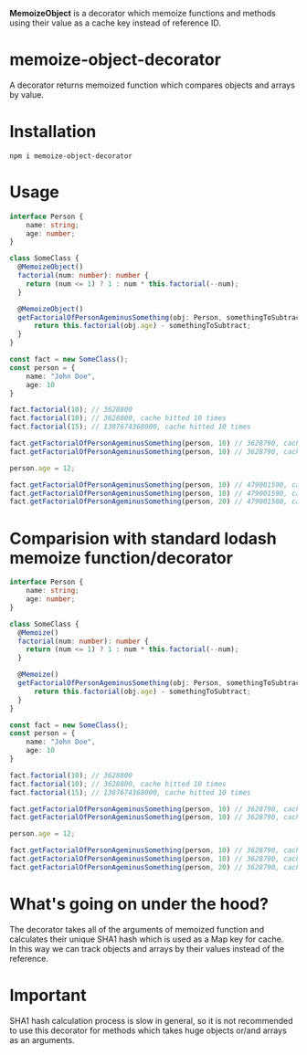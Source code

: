 **MemoizeObject** is a decorator which memoize functions and methods using their value as a cache key instead of reference ID.

# memoize-object-decorator
A decorator returns memoized function which compares objects and arrays by value.

# Installation
`npm i memoize-object-decorator`

# Usage
```typescript
interface Person {
    name: string;
    age: number;
}

class SomeClass {  
  @MemoizeObject()
  factorial(num: number): number {
    return (num <= 1) ? 1 : num * this.factorial(--num);  
  }

  @MemoizeObject()
  getFactorialOfPersonAgeminusSomething(obj: Person, somethingToSubtract: number): number {
      return this.factorial(obj.age) - somethingToSubtract;
  }
}

const fact = new SomeClass();
const person = {
    name: "John Doe",
    age: 10
}

fact.factorial(10); // 3628800
fact.factorial(10); // 3628800, cache hitted 10 times
fact.factorial(15); // 1307674368000, cache hitted 10 times

fact.getFactorialOfPersonAgeminusSomething(person, 10) // 3628790, cache for fact.factorial hitted 10 times
fact.getFactorialOfPersonAgeminusSomething(person, 10) // 3628790, cache for fact.getFactorialOfPersonAgeminusSomething hitted 1 time

person.age = 12;

fact.getFactorialOfPersonAgeminusSomething(person, 10) // 479001590, cache for fact.factorial hitted 12 times
fact.getFactorialOfPersonAgeminusSomething(person, 10) // 479001590, cache for fact.getFactorialOfPersonAgeminusSomething hitted 1 time
fact.getFactorialOfPersonAgeminusSomething(person, 20) // 479001580, cache for fact.factorial hitted 12 times 
```

# Comparision with standard lodash memoize function/decorator
```typescript
interface Person {
    name: string;
    age: number;
}

class SomeClass {  
  @Memoize()
  factorial(num: number): number {
    return (num <= 1) ? 1 : num * this.factorial(--num);  
  }

  @Memoize()
  getFactorialOfPersonAgeminusSomething(obj: Person, somethingToSubtract: number): number {
      return this.factorial(obj.age) - somethingToSubtract;
  }
}

const fact = new SomeClass();
const person = {
    name: "John Doe",
    age: 10
}

fact.factorial(10); // 3628800
fact.factorial(10); // 3628800, cache hitted 10 times
fact.factorial(15); // 1307674368000, cache hitted 10 times

fact.getFactorialOfPersonAgeminusSomething(person, 10) // 3628790, cache for fact.factorial hitted 10 times
fact.getFactorialOfPersonAgeminusSomething(person, 10) // 3628790, cache for fact.getFactorialOfPersonAgeminusSomething hitted 1 time

person.age = 12;

fact.getFactorialOfPersonAgeminusSomething(person, 10) // 3628790, cache for fact.getFactorialOfPersonAgeminusSomething hitted 1 time
fact.getFactorialOfPersonAgeminusSomething(person, 10) // 3628790, cache for fact.getFactorialOfPersonAgeminusSomething hitted 1 time
fact.getFactorialOfPersonAgeminusSomething(person, 20) // 3628790, cache for fact.getFactorialOfPersonAgeminusSomething hitted 1 time
```

# What's going on under the hood?
The decorator takes all of the arguments of memoized function and calculates their unique SHA1 hash which is used as a Map key for cache.<br>
In this way we can track objects and arrays by their values instead of the reference. 

# Important
SHA1 hash calculation process is slow in general, so it is not recommended to use this decorator for methods which takes huge objects or/and arrays as an arguments.